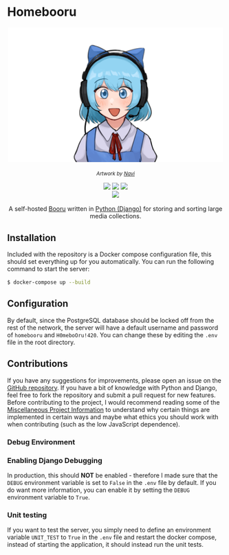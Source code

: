 # Homebooru
<div align="center">
    <img src="assets/cirno_smiling_touhou.png" width=500px \>
    <p><i><small>Artwork by <a href="https://twitter.com/nvi2762/status/1495867899881619456">Navi</a></small></i></p>
    <img src="https://img.shields.io/badge/-Python 3-3776AB?style=flat&logo=Python&logoColor=white" \>
    <img src="https://img.shields.io/badge/PostgreSQL-3776AB.svg?logo=postgreSQL&amp;logoColor=white" \>
    <img src="https://img.shields.io/badge/Docker-3776AB.svg?logo=docker&amp;logoColor=white" \><br>
    <img src="https://github.com/gingerchicken/homebooru/actions/workflows/test.yml/badge.svg" \>
    <p>A self-hosted <a href="https://www.yourdictionary.com/booru">Booru</a> written in <a href="https://www.djangoproject.com/">Python (Django)</a> for storing and sorting large media collections.</p>
</div>

## Installation
Included with the repository is a Docker compose configuration file, this should set everything up for you automatically. You can run the following command to start the server:

```bash
$ docker-compose up --build
```

## Configuration
By default, since the PostgreSQL database should be locked off from the rest of the network, the server will have a default username and password of `homebooru` and `H0meboOru!420`. You can change these by editing the `.env` file in the root directory.

## Contributions
If you have any suggestions for improvements, please open an issue on the [GitHub repository](https://github.com/gingerchicken/homebooru). If you have a bit of knowledge with Python and Django, feel free to fork the repository and submit a pull request for new features. Before contributing to the project, I would recommend reading some of the [Miscellaneous Project Information](/docs/MISC.md) to understand why certain things are implemented in certain ways and maybe what ethics you should work with when contributing (such as the low JavaScript dependence).

### Debug Environment

### Enabling Django Debugging
In production, this should **NOT** be enabled - therefore I made sure that the `DEBUG` environment variable is set to `False` in the `.env` file by default. If you do want more information, you can enable it by setting the `DEBUG` environment variable to `True`.

### Unit testing
If you want to test the server, you simply need to define an environment variable `UNIT_TEST` to `True` in the `.env` file and restart the docker compose, instead of starting the application, it should instead run the unit tests.